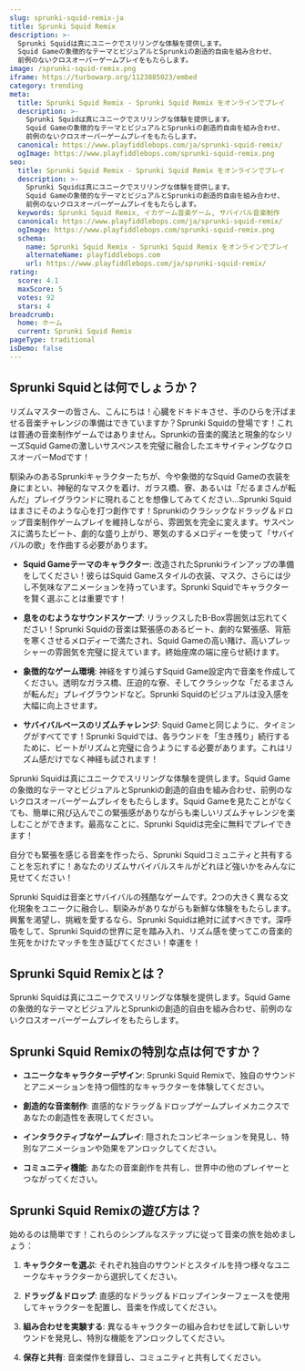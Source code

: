 ```yaml
---
slug: sprunki-squid-remix-ja
title: Sprunki Squid Remix
description: >-
  Sprunki Squidは真にユニークでスリリングな体験を提供します。
  Squid Gameの象徴的なテーマとビジュアルとSprunkiの創造的自由を組み合わせ、
  前例のないクロスオーバーゲームプレイをもたらします。
image: /sprunki-squid-remix.png
iframe: https://turbowarp.org/1123885023/embed
category: trending
meta:
  title: Sprunki Squid Remix - Sprunki Squid Remix をオンラインでプレイ
  description: >-
    Sprunki Squidは真にユニークでスリリングな体験を提供します。
    Squid Gameの象徴的なテーマとビジュアルとSprunkiの創造的自由を組み合わせ、
    前例のないクロスオーバーゲームプレイをもたらします。
  canonical: https://www.playfiddlebops.com/ja/sprunki-squid-remix/
  ogImage: https://www.playfiddlebops.com/sprunki-squid-remix.png
seo:
  title: Sprunki Squid Remix - Sprunki Squid Remix をオンラインでプレイ
  description: >-
    Sprunki Squidは真にユニークでスリリングな体験を提供します。
    Squid Gameの象徴的なテーマとビジュアルとSprunkiの創造的自由を組み合わせ、
    前例のないクロスオーバーゲームプレイをもたらします。
  keywords: Sprunki Squid Remix, イカゲーム音楽ゲーム, サバイバル音楽制作
  canonical: https://www.playfiddlebops.com/ja/sprunki-squid-remix/
  ogImage: https://www.playfiddlebops.com/sprunki-squid-remix.png
  schema:
    name: Sprunki Squid Remix - Sprunki Squid Remix をオンラインでプレイ
    alternateName: playfiddlebops.com
    url: https://www.playfiddlebops.com/ja/sprunki-squid-remix/
rating:
  score: 4.1
  maxScore: 5
  votes: 92
  stars: 4
breadcrumb:
  home: ホーム
  current: Sprunki Squid Remix
pageType: traditional
isDemo: false
---
```


## Sprunki Squidとは何でしょうか？

リズムマスターの皆さん、こんにちは！心臓をドキドキさせ、手のひらを汗ばませる音楽チャレンジの準備はできていますか？Sprunki Squidの登場です！これは普通の音楽制作ゲームではありません。Sprunkiの音楽的魔法と現象的なシリーズSquid Gameの激しいサスペンスを完璧に融合したエキサイティングなクロスオーバーModです！

馴染みのあるSprunkiキャラクターたちが、今や象徴的なSquid Gameの衣装を身にまとい、神秘的なマスクを着け、ガラス橋、寮、あるいは「だるまさんが転んだ」プレイグラウンドに現れることを想像してみてください...Sprunki Squidはまさにそのような心を打つ創作です！Sprunkiのクラシックなドラッグ＆ドロップ音楽制作ゲームプレイを維持しながら、雰囲気を完全に変えます。サスペンスに満ちたビート、劇的な盛り上がり、寒気のするメロディーを使って「サバイバルの歌」を作曲する必要があります。

- **Squid Gameテーマのキャラクター**: 改造されたSprunkiラインアップの準備をしてください！彼らはSquid Gameスタイルの衣装、マスク、さらには少し不気味なアニメーションを持っています。Sprunki Squidでキャラクターを賢く選ぶことは重要です！

- **息をのむようなサウンドスケープ**: リラックスしたB-Box雰囲気は忘れてください！Sprunki Squidの音楽は緊張感のあるビート、劇的な緊張感、背筋を寒くさせるメロディーで満たされ、Squid Gameの高い賭け、高いプレッシャーの雰囲気を完璧に捉えています。終始座席の端に座らせ続けます。

- **象徴的なゲーム環境**: 神経をすり減らすSquid Game設定内で音楽を作成してください。透明なガラス橋、圧迫的な寮、そしてクラシックな「だるまさんが転んだ」プレイグラウンドなど。Sprunki Squidのビジュアルは没入感を大幅に向上させます。

- **サバイバルベースのリズムチャレンジ**: Squid Gameと同じように、タイミングがすべてです！Sprunki Squidでは、各ラウンドを「生き残り」続行するために、ビートがリズムと完璧に合うようにする必要があります。これはリズム感だけでなく神経も試されます！

Sprunki Squidは真にユニークでスリリングな体験を提供します。Squid Gameの象徴的なテーマとビジュアルとSprunkiの創造的自由を組み合わせ、前例のないクロスオーバーゲームプレイをもたらします。Squid Gameを見たことがなくても、簡単に飛び込んでこの緊張感がありながらも楽しいリズムチャレンジを楽しむことができます。最高なことに、Sprunki Squidは完全に無料でプレイできます！

自分でも緊張を感じる音楽を作ったら、Sprunki Squidコミュニティと共有することを忘れずに！あなたのリズムサバイバルスキルがどれほど強いかをみんなに見せてください！

Sprunki Squidは音楽とサバイバルの残酷なゲームです。2つの大きく異なる文化現象をユニークに融合し、馴染みがありながらも新鮮な体験をもたらします。興奮を渇望し、挑戦を愛するなら、Sprunki Squidは絶対に試すべきです。深呼吸をして、Sprunki Squidの世界に足を踏み入れ、リズム感を使ってこの音楽的生死をかけたマッチを生き延びてください！幸運を！

## Sprunki Squid Remixとは？

Sprunki Squidは真にユニークでスリリングな体験を提供します。Squid Gameの象徴的なテーマとビジュアルとSprunkiの創造的自由を組み合わせ、前例のないクロスオーバーゲームプレイをもたらします。

## Sprunki Squid Remixの特別な点は何ですか？

- **ユニークなキャラクターデザイン**: Sprunki Squid Remixで、独自のサウンドとアニメーションを持つ個性的なキャラクターを体験してください。

- **創造的な音楽制作**: 直感的なドラッグ＆ドロップゲームプレイメカニクスであなたの創造性を表現してください。

- **インタラクティブなゲームプレイ**: 隠されたコンビネーションを発見し、特別なアニメーションや効果をアンロックしてください。

- **コミュニティ機能**: あなたの音楽創作を共有し、世界中の他のプレイヤーとつながってください。

## Sprunki Squid Remixの遊び方は？

始めるのは簡単です！これらのシンプルなステップに従って音楽の旅を始めましょう：

1. **キャラクターを選ぶ**: それぞれ独自のサウンドとスタイルを持つ様々なユニークなキャラクターから選択してください。

2. **ドラッグ＆ドロップ**: 直感的なドラッグ＆ドロップインターフェースを使用してキャラクターを配置し、音楽を作成してください。

3. **組み合わせを実験する**: 異なるキャラクターの組み合わせを試して新しいサウンドを発見し、特別な機能をアンロックしてください。

4. **保存と共有**: 音楽傑作を録音し、コミュニティと共有してください。